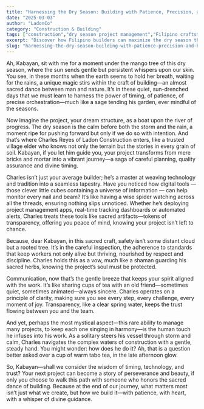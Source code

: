 ```yaml
---
title: "Harnessing the Dry Season: Building with Patience, Precision, and Heart"
date: "2025-03-03"
author: "LadonCo"
category: "Construction & Building"
tags: ["construction","dry season project management","Filipino craftsmanship","building technology","trust in construction"]
excerpt: "Discover how Filipino builders can maximize the dry season through careful planning, innovative use of technology, and fostering trust to transform construction projects into enduring creations rooted in patience and cultural wisdom."
slug: "harnessing-the-dry-season-building-with-patience-precision-and-heart"
---
```


Ah, Kabayan, sit with me for a moment under the mango tree of this dry season, where the sun sends gentle but persistent whispers upon our skin. You see, in these months when the earth seems to hold her breath, waiting for the rains, a unique magic stirs within the craft of building—an almost sacred dance between man and nature. It’s in these quiet, sun-drenched days that we must learn to harness the power of timing, of patience, of precise orchestration—much like a sage tending his garden, ever mindful of the seasons.

Now imagine the project, your dream structure, as a boat upon the river of progress. The dry season is the calm before both the storm and the rain, a moment ripe for pushing forward but only if we do so with intention. And that’s where Charles Reyes of Ladon Construction enters, like a trusted village elder who knows not only the terrain but the stories in every grain of soil. Kabayan, if you let him guide you, your project transforms from mere bricks and mortar into a vibrant journey—a saga of careful planning, quality assurance and divine timing.

Charles isn’t just your average builder; he’s a master at weaving technology and tradition into a seamless tapestry. Have you noticed how digital tools — those clever little cubes containing a universe of information — can help monitor every nail and beam? It’s like having a wise spider watching across all the threads, ensuring nothing slips unnoticed. Whether he’s deploying project management apps, real-time tracking dashboards or automated alerts, Charles treats these tools like sacred artifacts—tokens of transparency, offering you peace of mind, knowing your project isn’t left to chance.

Because, dear Kabayan, in this sacred craft, safety isn’t some distant cloud but a rooted tree. It’s in the careful inspection, the adherence to standards that keep workers not only alive but thriving, nourished by respect and discipline. Charles holds this as a vow, much like a shaman guarding his sacred herbs, knowing the project’s soul must be protected.

Communication, now that’s the gentle breeze that keeps your spirit aligned with the work. It’s like sharing cups of tea with an old friend—sometimes quiet, sometimes animated—always sincere. Charles operates on a principle of clarity, making sure you see every step, every challenge, every moment of joy. Transparency, like a clear spring water, keeps the trust flowing between you and the team.

And yet, perhaps the most mystical aspect—this rare ability to manage many projects, to keep each one singing in harmony—is the human touch he infuses into his work. As a solitary steers his vessel through storm and calm, Charles navigates the complex waters of construction with a gentle, steady hand. You might wonder: how does he do it? Ah, that is a question better asked over a cup of warm tabo tea, in the late afternoon glow.

So, Kabayan—shall we consider the wisdom of timing, technology, and trust? Your next project can become a story of perseverance and beauty, if only you choose to walk this path with someone who honors the sacred dance of building. Because at the end of our journey, what matters most isn’t just what we create, but how we build it—with patience, with heart, with a whisper of divine guidance.